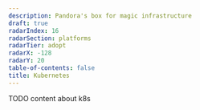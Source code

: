 ```yaml
---
description: Pandora's box for magic infrastructure
draft: true
radarIndex: 16
radarSection: platforms
radarTier: adopt
radarX: -128
radarY: 20
table-of-contents: false
title: Kubernetes
---
```


TODO content about k8s

